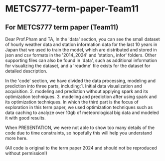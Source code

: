 # METCS777-term-paper-Team11
## For METCS777 term paper (Team11)

Dear Prof.Pham and TA,
In the 'data' section, you can see the small dataset of hourly weather data and station information data for the last 10 years in Japan that we used to train the model, which are distributed and stored in json and csv formats in the '2014_2024' and 'station_ infor' folders. Other supporting files can also be found in 'data', such as additional information for visualizing the dataset, and a 'readme' file exists for the dataset for detailed description.

In the 'code' section, we have divided the data processing, modeling and prediction into three parts, including:1. Initial data visualization and acquisition. 2. modeling and prediction without applying spark and its optimization techniques. 3. modeling and prediction after using spark and its optimization techniques. In which the third part is the focus of exploration in this term paper, we used optimization techniques such as data caching to analyze over 10gb of meteorological big data and modeled it with good results.

When PRESENTATION, we were not able to show too many details of the code due to time constraints, so hopefully this will help you understand more here.

(All code is original to the term paper 2024 and should not be reproduced without permission!)
